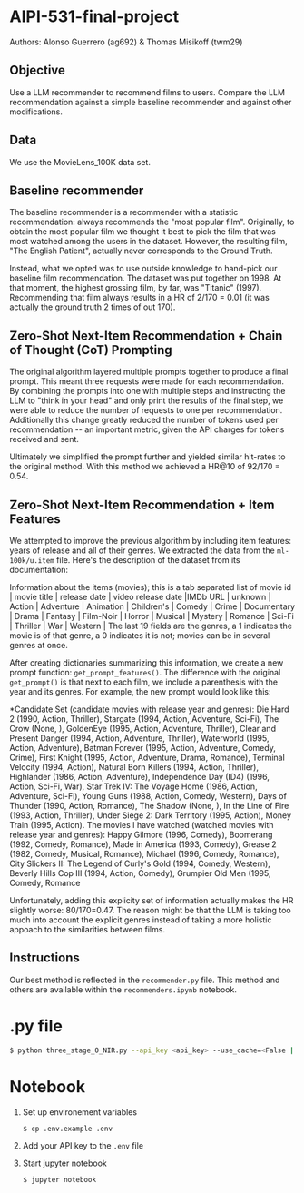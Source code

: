 # AIPI-531-final-project

Authors: Alonso Guerrero (ag692) & Thomas Misikoff (twm29) 

## Objective

Use a LLM recommender to recommend films to users. Compare the LLM recommendation against a simple baseline recommender and against other modifications.

## Data

We use the MovieLens_100K data set. 

## Baseline recommender

The baseline recommender is a recommender with a statistic recommendation: always recommends the "most popular film". Originally, to obtain the most popular film we thought it best to pick the film that was most watched among the users in the dataset. However, the resulting film, "The English Patient", actually never corresponds to the Ground Truth.

Instead, what we opted was to use outside knowledge to hand-pick our baseline film recommendation. The dataset was put together on 1998. At that moment, the highest grossing film, by far, was "Titanic" (1997). Recommending that film always results in a HR of 2/170 = 0.01 (it was actually the ground truth 2 times of out 170).

## Zero-Shot Next-Item Recommendation + Chain of Thought (CoT) Prompting

The original algorithm layered multiple prompts together to produce a final prompt. This meant three requests were made for each recommendation. By combining the prompts into one with multiple steps and instructing the LLM to "think in your head" and only print the results of the final step, we were able to reduce the number of requests to one per recommendation. Additionally this change greatly reduced the number of tokens used per recommendation -- an important metric, given the API charges for tokens received and sent. 

Ultimately we simplified the prompt further and yielded similar hit-rates to the original method. With this method we achieved a HR@10 of 92/170 = 0.54. 

## Zero-Shot Next-Item Recommendation + Item Features

We attempted to improve the previous algorithm by including item features: years of release and all of their genres. We extracted the data from the `ml-100k/u.item` file. Here's the description of the dataset from its documentation:

Information about the items (movies); this is a tab separated list of movie id | movie title | release date | video release date |IMDb URL | unknown | Action | Adventure | Animation | Children's | Comedy | Crime | Documentary | Drama | Fantasy | Film-Noir | Horror | Musical | Mystery | Romance | Sci-Fi | Thriller | War | Western | The last 19 fields are the genres, a 1 indicates the movie is of that genre, a 0 indicates it is not; movies can be in several genres at once.

After creating dictionaries summarizing this information, we create a new prompt function: `get_prompt_features()`. The difference with the original `get_prompt()` is that next to each film, we include a parenthesis with the year and its genres. For example, the new prompt would look like this:

*Candidate Set (candidate movies with release year and genres): Die Hard 2 (1990, Action, Thriller), Stargate (1994, Action, Adventure, Sci-Fi), The Crow (None, ), GoldenEye (1995, Action, Adventure, Thriller), Clear and Present Danger (1994, Action, Adventure, Thriller), Waterworld (1995, Action, Adventure), Batman Forever (1995, Action, Adventure, Comedy, Crime), First Knight (1995, Action, Adventure, Drama, Romance), Terminal Velocity (1994, Action), Natural Born Killers (1994, Action, Thriller), Highlander (1986, Action, Adventure), Independence Day (ID4) (1996, Action, Sci-Fi, War), Star Trek IV: The Voyage Home (1986, Action, Adventure, Sci-Fi), Young Guns (1988, Action, Comedy, Western), Days of Thunder (1990, Action, Romance), The Shadow (None, ), In the Line of Fire (1993, Action, Thriller), Under Siege 2: Dark Territory (1995, Action), Money Train (1995, Action).
The movies I have watched (watched movies with release year and genres): Happy Gilmore (1996, Comedy), Boomerang (1992, Comedy, Romance), Made in America (1993, Comedy), Grease 2 (1982, Comedy, Musical, Romance), Michael (1996, Comedy, Romance), City Slickers II: The Legend of Curly's Gold (1994, Comedy, Western), Beverly Hills Cop III (1994, Action, Comedy), Grumpier Old Men (1995, Comedy, Romance

Unfortunately, adding this explicity set of information actually makes the HR slightly worse: 80/170=0.47. The reason might be that the LLM is taking too much into account the explicit genres instead of taking a more holistic appoach to the similarities between films. 

## Instructions

Our best method is reflected in the `recommender.py` file. This method and others are available within the `recommenders.ipynb` notebook.

# .py file

```bash
$ python three_stage_0_NIR.py --api_key <api_key> --use_cache=<False | True> --create_cache=<False | True> --verbose=<False | True>
```

# Notebook
1. Set up environement variables

    ```bash
    $ cp .env.example .env
    ```

2. Add your API key to the `.env` file

3. Start jupyter notebook

    ```bash
    $ jupyter notebook
    ```

